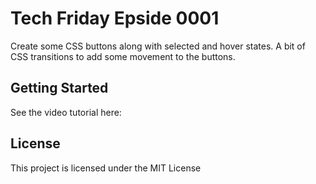 # Tech Friday Epside 0001
Create some CSS buttons along with selected and hover states.  A bit of CSS transitions to add some movement to the buttons.

## Getting Started

See the video tutorial here: 

## License

This project is licensed under the MIT License